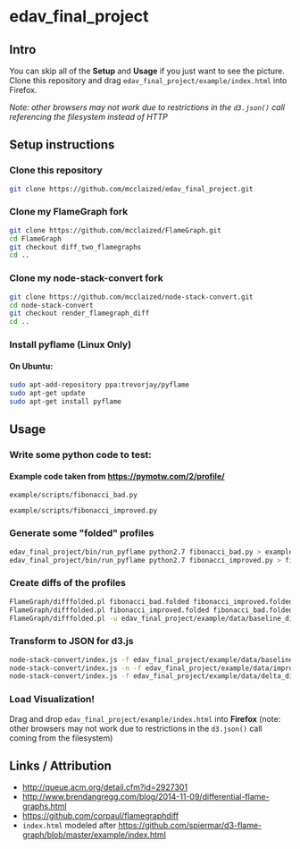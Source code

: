 # edav_final_project

## Intro

You can skip all of the **Setup** and **Usage** if you just want to see the picture. Clone this repository and drag `edav_final_project/example/index.html` into Firefox.

*Note: other browsers may not work due to restrictions in the `d3.json()` call referencing the filesystem instead of HTTP*

## Setup instructions

### Clone this repository

```bash
git clone https://github.com/mcclaized/edav_final_project.git
```

### Clone my FlameGraph fork

```bash
git clone https://github.com/mcclaized/FlameGraph.git
cd FlameGraph
git checkout diff_two_flamegraphs
cd ..
```

### Clone my node-stack-convert fork

```bash
git clone https://github.com/mcclaized/node-stack-convert.git
cd node-stack-convert
git checkout render_flamegraph_diff
cd ..
```

### Install pyflame (Linux Only)

#### On Ubuntu:
```bash
sudo apt-add-repository ppa:trevorjay/pyflame
sudo apt-get update
sudo apt-get install pyflame
```

## Usage

### Write some python code to test:
#### Example code taken from https://pymotw.com/2/profile/
`example/scripts/fibonacci_bad.py`

`example/scripts/fibonacci_improved.py`

### Generate some "folded" profiles

```bash
edav_final_project/bin/run_pyflame python2.7 fibonacci_bad.py > example/data/fibonacci_bad.folded
edav_final_project/bin/run_pyflame python2.7 fibonacci_improved.py > fibonacci_improved.folded
```

### Create diffs of the profiles

```bash
FlameGraph/difffolded.pl fibonacci_bad.folded fibonacci_improved.folded > edav_final_project/example/data/baseline_diff.folded
FlameGraph/difffolded.pl fibonacci_improved.folded fibonacci_bad.folded > edav_final_project/example/data/improved_diff.folded
FlameGraph/difffolded.pl -u edav_final_project/example/data/baseline_diff.folded edav_final_project/example/data/improved_diff.folded > edav_final_project/example/data/delta_diff.folded
```

### Transform to JSON for d3.js

```bash
node-stack-convert/index.js -f edav_final_project/example/data/baseline_diff.folded > edav_final_project/example/data/baseline_diff.json
node-stack-convert/index.js -n -f edav_final_project/example/data/improved_diff.folded > edav_final_project/example/data/improved_diff.json
node-stack-convert/index.js -f edav_final_project/example/data/delta_diff.folded > edav_final_project/example/data/delta_diff.json
```

### Load Visualization!

Drag and drop `edav_final_project/example/index.html` into **Firefox** (note: other browsers may not work due to restrictions in the `d3.json()` call coming from the filesystem)

## Links / Attribution
- http://queue.acm.org/detail.cfm?id=2927301
- http://www.brendangregg.com/blog/2014-11-09/differential-flame-graphs.html
- https://github.com/corpaul/flamegraphdiff
- `index.html` modeled after https://github.com/spiermar/d3-flame-graph/blob/master/example/index.html
